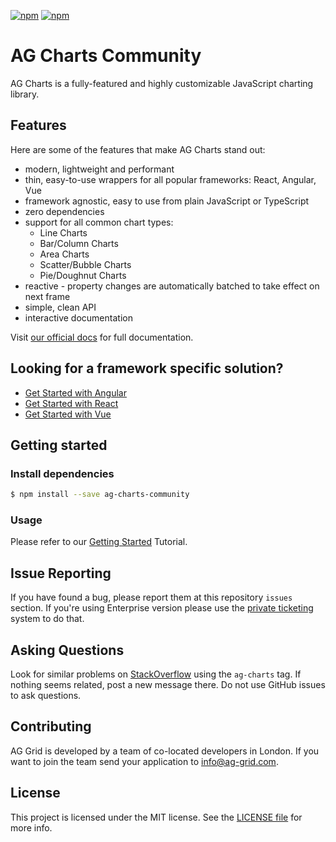 [![npm](https://img.shields.io/npm/dm/ag-charts-community.svg)](https://www.npmjs.com/package/ag-charts-community)
[![npm](https://img.shields.io/npm/dt/ag-charts-community.svg)](https://www.npmjs.com/package/ag-charts-community)

# AG Charts Community

AG Charts is a fully-featured and highly customizable JavaScript charting library.

## Features

Here are some of the features that make AG Charts stand out:

-   modern, lightweight and performant
-   thin, easy-to-use wrappers for all popular frameworks: React, Angular, Vue
-   framework agnostic, easy to use from plain JavaScript or TypeScript
-   zero dependencies
-   support for all common chart types:
    -   Line Charts
    -   Bar/Column Charts
    -   Area Charts
    -   Scatter/Bubble Charts
    -   Pie/Doughnut Charts
-   reactive - property changes are automatically batched to take effect on next frame
-   simple, clean API
-   interactive documentation

Visit [our official docs](https://www.ag-grid.com/javascript-charts/overview/?utm_source=ag-charts-readme&utm_medium=repository&utm_campaign=github) for full documentation.

## Looking for a framework specific solution?

-   [Get Started with Angular](https://www.ag-grid.com/angular-charts/overview/?utm_source=ag-charts-readme&utm_medium=repository&utm_campaign=github)
-   [Get Started with React](https://www.ag-grid.com/react-charts/overview/?utm_source=ag-charts-readme&utm_medium=repository&utm_campaign=github)
-   [Get Started with Vue](https://www.ag-grid.com/vue-charts/overview/?utm_source=ag-charts-readme&utm_medium=repository&utm_campaign=github)

## Getting started

### Install dependencies

```sh
$ npm install --save ag-charts-community
```

### Usage

Please refer to our [Getting Started](https://www.ag-grid.com/javascript-charts/getting-started/) Tutorial.

## Issue Reporting

If you have found a bug, please report them at this repository `issues` section. If you're using Enterprise version please use the [private ticketing](https://ag-grid.zendesk.com/) system to do that.

## Asking Questions

Look for similar problems on [StackOverflow](https://stackoverflow.com/questions/tagged/ag-charts) using the `ag-charts` tag. If nothing seems related, post a new message there. Do not use GitHub issues to ask questions.

## Contributing

AG Grid is developed by a team of co-located developers in London. If you want to join the team send your application to info@ag-grid.com.

## License

This project is licensed under the MIT license. See the [LICENSE file](./LICENSE.txt) for more info.
